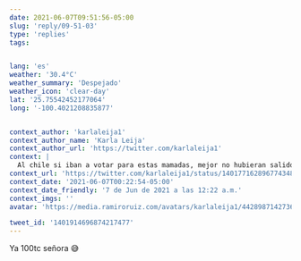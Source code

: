 ```yaml
---
date: 2021-06-07T09:51:56-05:00
slug: 'reply/09-51-03'
type: 'replies'
tags:


lang: 'es'
weather: '30.4°C'
weather_summary: 'Despejado'
weather_icon: 'clear-day'
lat: '25.75542452177064'
long: '-100.4021208835877'


context_author: 'karlaleija1'
context_author_name: 'Karla Leija'
context_author_url: 'https://twitter.com/karlaleija1'
context: |
  Al chile si iban a votar para estas mamadas, mejor no hubieran salido a votar ALV .! 😤
context_url: 'https://twitter.com/karlaleija1/status/1401771628967743489?s=12'
context_date: '2021-06-07T00:22:54-05:00'
context_date_friendly: '7 de Jun de 2021 a las 12:22 a.m.'
context_imgs: ''
avatar: 'https://media.ramiroruiz.com/avatars/karlaleija1/442898714273648641/FZ49joLu_bigger.jpeg'

tweet_id: '1401914696874217477'
---
```

Ya 100tc señora 😅